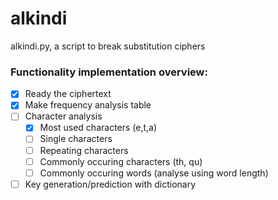# alkindi

alkindi.py, a script to break substitution ciphers

### Functionality implementation overview:
- [x] Ready the ciphertext
- [x] Make frequency analysis table
- [ ] Character analysis
  - [x] Most used characters (e,t,a)
  - [ ] Single characters
  - [ ] Repeating characters
  - [ ] Commonly occuring characters (th, qu)
  - [ ] Commonly occuring words (analyse using word length)
- [ ] Key generation/prediction with dictionary
